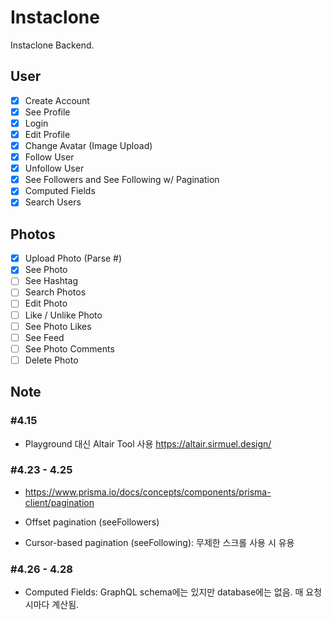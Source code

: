 # Instaclone

Instaclone Backend.

## User

- [x] Create Account
- [x] See Profile
- [x] Login
- [x] Edit Profile
- [x] Change Avatar (Image Upload)
- [x] Follow User
- [x] Unfollow User
- [x] See Followers and See Following w/ Pagination
- [x] Computed Fields
- [x] Search Users

## Photos

- [x] Upload Photo (Parse #)
- [x] See Photo
- [ ] See Hashtag
- [ ] Search Photos
- [ ] Edit Photo
- [ ] Like / Unlike Photo
- [ ] See Photo Likes
- [ ] See Feed
- [ ] See Photo Comments
- [ ] Delete Photo

## Note

### #4.15
- Playground 대신 Altair Tool 사용
https://altair.sirmuel.design/

### #4.23 - 4.25
- https://www.prisma.io/docs/concepts/components/prisma-client/pagination

- Offset pagination (seeFollowers)
- Cursor-based pagination (seeFollowing): 무제한 스크롤 사용 시 유용

### #4.26 - 4.28
- Computed Fields: GraphQL schema에는 있지만 database에는 없음. 매 요청 시마다 계산됨.